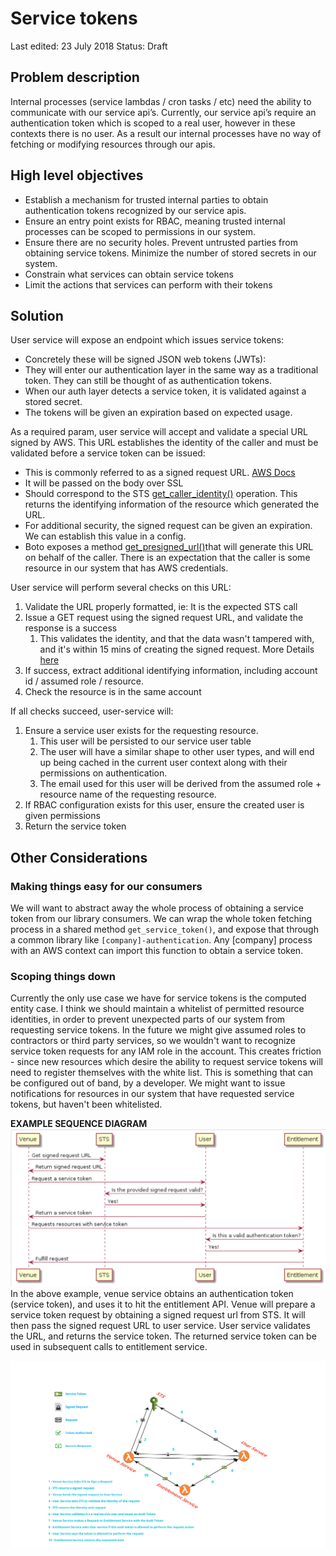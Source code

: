 # Service tokens

Last edited: 23 July 2018
Status: Draft


## **Problem description**

Internal processes (service lambdas / cron tasks / etc) need the ability to communicate with our service api’s. Currently, our service api’s require an authentication token which is scoped to a real user, however in these contexts there is no user. As a result our internal processes have no way of fetching or modifying resources through our apis.


## **High level objectives**

* Establish a mechanism for trusted internal parties to obtain authentication tokens recognized by our service apis.
* Ensure an entry point exists for RBAC, meaning trusted internal processes can be scoped to permissions in our system.
* Ensure there are no security holes. Prevent untrusted parties from obtaining service tokens. Minimize the number of stored secrets in our system. 
* Constrain what services can obtain service tokens 
* Limit the actions that services can perform with their tokens

## **Solution**

User service will expose an endpoint which issues service tokens:

* Concretely these will be signed JSON web tokens (JWTs):
*  They will enter our authentication layer in the same way as a traditional token. They can still be thought of as authentication tokens.
* When our auth layer detects a service token, it is validated against a stored secret.
* The tokens will be given an expiration based on expected usage.


As a required param, user service will accept and validate a special URL signed by AWS. This URL establishes the identity of the caller and must be validated before a service token can be issued:

*  This is commonly referred to as a signed request URL. [AWS Docs](https://docs.aws.amazon.com/AmazonS3/latest/API/sig-v4-authenticating-requests.html)
*  It will be passed on the body over SSL
* Should correspond to the STS [get_caller_identity()](https://docs.aws.amazon.com/STS/latest/APIReference/API_GetCallerIdentity.html) operation. This returns the identifying information of the resource which generated the URL.
* For additional security, the signed request can be given an expiration. We can establish this value in a config. 
* Boto exposes a method [get_presigned_url()](https://boto3.readthedocs.io/en/latest/reference/services/sts.html#STS.Client.generate_presigned_url)that will generate this URL on behalf of the caller. There is an expectation that the caller is some resource in our system that has AWS credentials.


User service will perform several checks on this URL:

1. Validate the URL properly formatted, ie: It is the expected STS call
2. Issue a GET request using the signed request URL, and validate the response is a success
    1. This validates the identity, and that the data wasn't tampered with, and it's within 15 mins of creating the signed request. More Details [here](https://docs.aws.amazon.com/AmazonS3/latest/API/sig-v4-authenticating-requests.html)
3. If success, extract additional identifying information, including account id / assumed role / resource.
4. Check the resource is in the same account


If all checks succeed, user-service will:

1. Ensure a service user exists for the requesting resource. 
    1. This user will be persisted to our service user table
    2. The user will have a similar shape to other user types, and will end up being cached in the current user context along with their permissions on authentication.
    3. The email used for this user will be derived from the assumed role + resource name of the requesting resource. 
2. If RBAC configuration exists for this user, ensure the created user is given permissions
3. Return the service token

## Other Considerations

### **Making things easy for our consumers**

We will want to abstract away the whole process of obtaining a service token from our library  consumers. We can wrap the whole token fetching process in a shared method `get_service_token()`, and expose that through a common library like `[company]-authentication`. Any [company] process with an AWS context can import this function to obtain a service token.

### **Scoping things down**

Currently the only use case we have for service tokens is the computed entity case. I think we should maintain a whitelist of permitted resource identities, in order to prevent unexpected parts of our system from requesting service tokens. In the future we might give assumed roles to contractors or third party services, so we wouldn't want to recognize service token requests for any IAM role in the account. This creates friction - since new resources which desire the ability to request service tokens will need to register themselves with the white list. This is something that can be configured out of band, by a developer. We might want to issue notifications for resources in our system that have requested service tokens, but haven't been whitelisted.

**EXAMPLE SEQUENCE DIAGRAM**
![image info](./images/token-screenshot.png)
In the above example, venue service obtains an authentication token (service token), and uses it to hit the entitlement API. Venue will prepare a service token request by obtaining a signed request url from STS. It will then pass the signed request URL to user service. User service validates the URL, and returns the service token. The returned service token can be used in subsequent calls to entitlement service.

![image info](./images/service-tokens.png)
